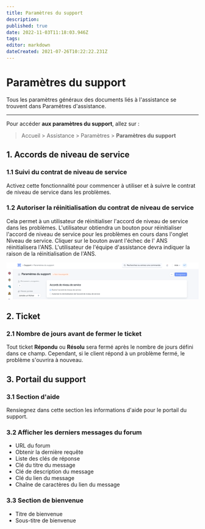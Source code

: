 ```yaml
---
title: Paramètres du support
description: 
published: true
date: 2022-11-03T11:18:03.946Z
tags: 
editor: markdown
dateCreated: 2021-07-26T10:22:22.231Z
---
```


# Paramètres du support

Tous les paramètres généraux des documents liés à l'assistance se trouvent dans Paramètres d'assistance.

---

Pour accéder **aux paramètres du support**, allez sur :

> Accueil > Assistance > Paramètres > **Paramètres du support**

## 1. Accords de niveau de service

### 1.1 Suivi du contrat de niveau de service

Activez cette fonctionnalité pour commencer à utiliser et à suivre le contrat de niveau de service dans les problèmes.

### 1.2 Autoriser la réinitialisation du contrat de niveau de service

Cela permet à un utilisateur de réinitialiser l'accord de niveau de service dans les problèmes. L'utilisateur obtiendra un bouton pour réinitialiser l'accord de niveau de service pour les problèmes en cours dans l'onglet Niveau de service. Cliquer sur le bouton avant l'échec de l' ANS réinitialisera l'ANS. L'utilisateur de l'équipe d'assistance devra indiquer la raison de la réinitialisation de l'ANS.

![ans.png](/content/support/support-settings/ans.png)


## 2. Ticket

### 2.1 Nombre de jours avant de fermer le ticket

Tout ticket **Répondu** ou **Résolu** sera fermé après le nombre de jours défini dans ce champ. Cependant, si le client répond à un problème fermé, le problème s'ouvrira à nouveau.

## 3. Portail du support

### 3.1 Section d'aide

Rensiegnez dans cette section les informations d'aide pour le portail du support.

### 3.2 Afficher les derniers messages du forum

- URL du forum
- Obtenir la dernière requête
- Liste des clés de réponse
- Clé du titre du message
- Clé de description du message
- Clé du lien du message
- Chaîne de caractères du lien du message

### 3.3 Section de bienvenue

- Titre de bienvenue
- Sous-titre de bienvenue

